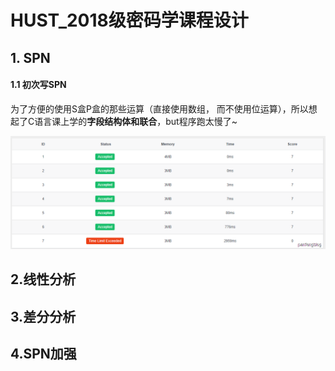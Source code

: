 # HUST_2018级密码学课程设计

## 1. SPN

#### 1.1 初次写SPN

为了方便的使用S盒P盒的那些运算（直接使用数组， 而不使用位运算），所以想起了C语言课上学的**字段结构体和联合**，but程序跑太慢了~

![image](https://github.com/AgentGuo/HUST_course_design_of_cryptography/blob/master/image/wsLDFP.png)

## 2.线性分析

## 3.差分分析

## 4.SPN加强

